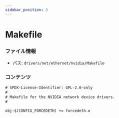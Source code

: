 ```yaml
---
sidebar_position: 3
---
```

# Makefile

### ファイル情報

- パス: `drivers/net/ethernet/nvidia/Makefile`

### コンテンツ

```txt
# SPDX-License-Identifier: GPL-2.0-only
#
# Makefile for the NVIDIA network device drivers.
#

obj-$(CONFIG_FORCEDETH) += forcedeth.o

```
